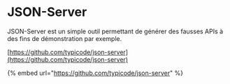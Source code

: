 # JSON-Server

JSON-Server est un simple outil permettant de générer des fausses APIs à des fins de démonstration par exemple.

[https://github.com/typicode/json-server](https://github.com/typicode/json-server)

{% embed url="https://github.com/typicode/json-server" %}

